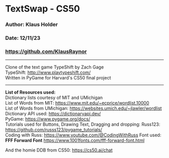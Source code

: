 # TextSwap - CS50
### Author: Klaus Holder 
### Date: 12/11/23 
### https://github.com/KlausRaynor
***
Clone of the text game TypeShift by Zach Gage\
TypeShift: http://www.playtypeshift.com/ \
Written in PyGame for Harvard's CS50 final project
***
**List of Resources used:**  
Dictionary lists courtesy of MIT and UMichigan\
List of Words from MIT: https://www.mit.edu/~ecprice/wordlist.10000 \
List of Words from UMichigan: https://websites.umich.edu/~jlawler/wordlist \
Dictionary API used: https://dictionaryapi.dev/ \
PyGame: https://www.pygame.org/docs/ \
Tutorials used for Buttons, Drawing Text, Dragging and dropping: 
Russ123: https://github.com/russs123/pygame_tutorials/ \
Coding with Russ: https://www.youtube.com/@CodingWithRuss
Font used: **FFF Forward Font**
https://www.1001fonts.com/fff-forward-font.html

And the homie DDB from CS50: https://cs50.ai/chat 
